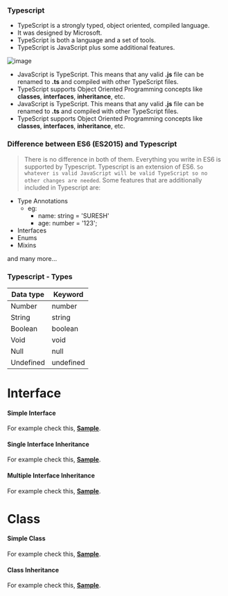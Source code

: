 ### Typescript

* TypeScript is a strongly typed, object oriented, compiled language. 
* It was designed by Microsoft. 
* TypeScript is both a language and a set of tools.
* TypeScript is JavaScript plus some additional features.

![image](https://user-images.githubusercontent.com/6780840/46723686-03759b80-cc96-11e8-80b3-ce097c6d5bc5.png)

* JavaScript is TypeScript. This means that any valid **.js** file can be renamed to <b>.ts</b> and compiled with other TypeScript files.
* TypeScript supports Object Oriented Programming concepts like <b>classes</b>, <b>interfaces</b>, <b>inheritance</b>, etc.
* JavaScript is TypeScript. This means that any valid <b>.js</b> file can be renamed to <b>.ts</b> and compiled with other TypeScript files.
* TypeScript supports Object Oriented Programming concepts like <b>classes</b>, <b>interfaces</b>, <b>inheritance</b>, etc.


### Difference between ES6 (ES2015) and Typescript
> There is no difference in both of them. Everything you write in ES6 is supported by Typescript.
Typescript is an extension of ES6. `So whatever is valid JavaScript will be valid TypeScript so no other changes are needed`. Some features that are additionally included in Typescript are:

* Type Annotations
  * eg: 
    * name: string = 'SURESH'
    * age: number = '123';
* Interfaces
* Enums
* Mixins 

and many more…

###  Typescript - Types

| Data type| Keyword|
| ------ | ------ |
| Number | number |
| String | string |
| Boolean| boolean |
| Void   | void    |
| Null   | null   |
| Undefined   | undefined   |


# Interface

#### Simple Interface
For example check this, **[Sample](https://stackblitz.com/edit/suresh-ts-interface)**.

#### Single Interface Inheritance

For example check this, **[Sample](https://stackblitz.com/edit/suresh-ts-interface-2)**.

#### Multiple Interface Inheritance

For example check this, **[Sample](https://stackblitz.com/edit/suresh-ts-interface-3)**.

# Class
#### Simple Class
For example check this, **[Sample](https://stackblitz.com/edit/suresh-ts-class-1)**.

#### Class Inheritance
For example check this, **[Sample](https://stackblitz.com/edit/suresh-ts-class-2)**.

